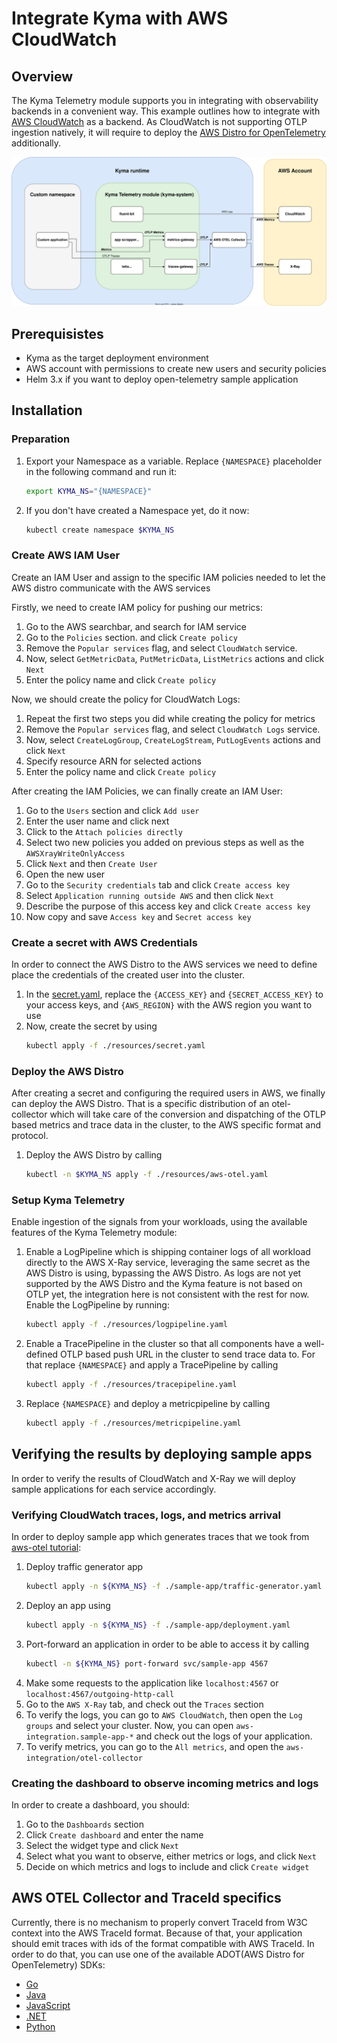 # Integrate Kyma with AWS CloudWatch

## Overview 

The Kyma Telemetry module supports you in integrating with observability backends in a convenient way. This example outlines how to integrate with [AWS CloudWatch](https://aws.amazon.com/cloudwatch) as a backend. As CloudWatch is not supporting OTLP ingestion natively, it will require to deploy the [AWS Distro for OpenTelemetry](https://aws-otel.github.io) additionally. 

![overview](../../assets/cloudwatch-integration-diagram.svg)

## Prerequisistes 

- Kyma as the target deployment environment
- AWS account with permissions to create new users and security policies
- Helm 3.x if you want to deploy open-telemetry sample application

## Installation

### Preparation

1. Export your Namespace as a variable. Replace `{NAMESPACE}` placeholder in the following command and run it:

    ```bash
    export KYMA_NS="{NAMESPACE}"
    ```
1. If you don't have created a Namespace yet, do it now:
    ```bash
    kubectl create namespace $KYMA_NS
    ```

### Create AWS IAM User

Create an IAM User and assign to the specific IAM policies needed to let the AWS distro communicate with the AWS services

Firstly, we need to create IAM policy for pushing our metrics:
1. Go to the AWS searchbar, and search for IAM service
1. Go to the `Policies` section. and click `Create policy`
1. Remove the `Popular services` flag, and select `CloudWatch` service. 
1. Now, select `GetMetricData`, `PutMetricData`, `ListMetrics` actions and click `Next`
1. Enter the policy name and click `Create policy`

Now, we should create the policy for CloudWatch Logs:
1. Repeat the first two steps you did while creating the policy for metrics
1. Remove the `Popular services` flag, and select `CloudWatch Logs` service.
1. Now, select `CreateLogGroup`, `CreateLogStream`, `PutLogEvents` actions and click `Next`
1. Specify resource ARN for selected actions
1. Enter the policy name and click `Create policy` 

After creating the IAM Policies, we can finally create an IAM User:
1. Go to the `Users` section and click `Add user`
1. Enter the user name and click next
1. Click to the `Attach policies directly`
1. Select two new policies you added on previous steps as well as the `AWSXrayWriteOnlyAccess`
1. Click `Next` and then `Create User`
1. Open the new user
1. Go to the `Security credentials` tab and click `Create access key`
1. Select `Application running outside AWS` and then click `Next`
1. Describe the purpose of this access key and click `Create access key`
1. Now copy and save `Access key` and `Secret access key`

### Create a secret with AWS Credentials

In order to connect the AWS Distro to the AWS services we need to define place the credentials of the created user into the cluster. 

1. In the [secret.yaml](./resources/secret.yaml), replace the `{ACCESS_KEY}` and `{SECRET_ACCESS_KEY}` to your access keys, and `{AWS_REGION}` with the AWS region you want to use
2. Now, create the secret by using 
    ```bash
    kubectl apply -f ./resources/secret.yaml
    ```

### Deploy the AWS Distro

After creating a secret and configuring the required users in AWS, we finally can deploy the AWS Distro. That is a specific distribution of an otel-collector which will take care of the conversion and dispatching of the OTLP based metrics and trace data in the cluster, to the AWS specific format and protocol.

1. Deploy the AWS Distro by calling 
    ```bash
    kubectl -n $KYMA_NS apply -f ./resources/aws-otel.yaml
    ```

### Setup Kyma Telemetry

Enable ingestion of the signals from your workloads, using the available features of the Kyma Telemetry module:

1. Enable a LogPipeline which is shipping container logs of all workload directly to the AWS X-Ray service, leveraging the same secret as the AWS Distro is using, bypassing the AWS Distro. As logs are not yet supported by the AWS Distro and the Kyma feature is not based on OTLP yet, the integration here is not consistent with the rest for now. Enable the LogPipeline by running:
    ```bash
    kubectl apply -f ./resources/logpipeline.yaml
    ```
1. Enable a TracePipeline in the cluster so that all components have a well-defined OTLP based push URL in the cluster to send trace data to. For that replace `{NAMESPACE}` and apply a TracePipeline by calling 
    ```bash
    kubectl apply -f ./resources/tracepipeline.yaml
    ```
1. Replace `{NAMESPACE}` and deploy a metricpipeline by calling 
    ```bash
    kubectl apply -f ./resources/metricpipeline.yaml
    ```

## Verifying the results by deploying sample apps

In order to verify the results of CloudWatch and X-Ray we will deploy sample applications for each service accordingly.

### Verifying CloudWatch traces, logs, and metrics arrival 

In order to deploy sample app which generates traces that we took from [aws-otel tutorial](https://docs.aws.amazon.com/eks/latest/userguide/sample-app.html):
1. Deploy traffic generator app
    ```bash
    kubectl apply -n ${KYMA_NS} -f ./sample-app/traffic-generator.yaml
    ```
1. Deploy an app using 
    ```bash
    kubectl apply -n ${KYMA_NS} -f ./sample-app/deployment.yaml
    ```
1. Port-forward an application in order to be able to access it by calling 
    ```bash
    kubectl -n ${KYMA_NS} port-forward svc/sample-app 4567
    ```
1. Make some requests to the application like `localhost:4567` or `localhost:4567/outgoing-http-call`
1. Go to the `AWS X-Ray` tab, and check out the `Traces` section
1. To verify the logs, you can go to `AWS CloudWatch`, then open the `Log groups` and select your cluster. Now, you can open `aws-integration.sample-app-*` and check out the logs of your application.
1. To verify metrics, you can go to the `All metrics`, and open the `aws-integration/otel-collector`

### Creating the dashboard to observe incoming metrics and logs

In order to create a dashboard, you should:
1. Go to the `Dashboards` section
1. Click `Create dashboard` and enter the name
1. Select the widget type and click `Next`
1. Select what you want to observe, either metrics or logs, and click `Next`
1. Decide on which metrics and logs to include and click `Create widget`

## AWS OTEL Collector and TraceId specifics

Currently, there is no mechanism to properly convert TraceId from W3C context into the AWS TraceId format. Because of that, your application should emit traces with ids of the format compatible with AWS TraceId. In order to do that, you can use one of the available ADOT(AWS Distro for OpenTelemetry) SDKs:
* [Go](https://aws-otel.github.io/docs/getting-started/go-sdk)
* [Java](https://aws-otel.github.io/docs/getting-started/java-sdk)
* [JavaScript](https://aws-otel.github.io/docs/getting-started/javascript-sdk)
* [.NET](https://aws-otel.github.io/docs/getting-started/dotnet-sdk)
* [Python](https://aws-otel.github.io/docs/getting-started/python-sdk)